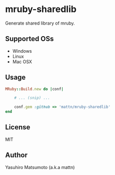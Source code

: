 # mruby-sharedlib

Generate shared library of mruby.

## Supported OSs

* Windows
* Linux
* Mac OSX

## Usage

```ruby
MRuby::Build.new do |conf|

    # ... (snip) ...

    conf.gem :github => 'mattn/mruby-sharedlib'
end
```

## License

MIT

## Author

Yasuhiro Matsumoto (a.k.a mattn)
